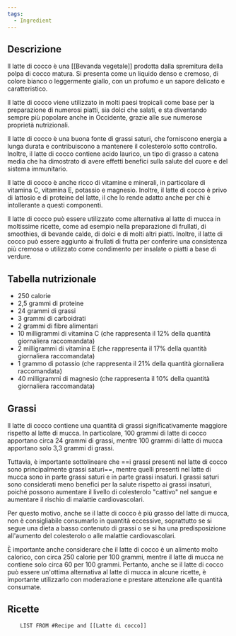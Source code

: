 ```yaml
---
tags:
  - Ingredient
---
```

## Descrizione

Il latte di cocco è una [[Bevanda vegetale]] prodotta dalla spremitura della polpa di cocco matura. Si presenta come un liquido denso e cremoso, di colore bianco o leggermente giallo, con un profumo e un sapore delicato e caratteristico.

Il latte di cocco viene utilizzato in molti paesi tropicali come base per la preparazione di numerosi piatti, sia dolci che salati, e sta diventando sempre più popolare anche in Occidente, grazie alle sue numerose proprietà nutrizionali.

Il latte di cocco è una buona fonte di grassi saturi, che forniscono energia a lunga durata e contribuiscono a mantenere il colesterolo sotto controllo. Inoltre, il latte di cocco contiene acido laurico, un tipo di grasso a catena media che ha dimostrato di avere effetti benefici sulla salute del cuore e del sistema immunitario.

Il latte di cocco è anche ricco di vitamine e minerali, in particolare di vitamina C, vitamina E, potassio e magnesio. Inoltre, il latte di cocco è privo di lattosio e di proteine del latte, il che lo rende adatto anche per chi è intollerante a questi componenti.

Il latte di cocco può essere utilizzato come alternativa al latte di mucca in moltissime ricette, come ad esempio nella preparazione di frullati, di smoothies, di bevande calde, di dolci e di molti altri piatti. Inoltre, il latte di cocco può essere aggiunto ai frullati di frutta per conferire una consistenza più cremosa o utilizzato come condimento per insalate o piatti a base di verdure.

## Tabella nutrizionale

-   250 calorie
-   2,5 grammi di proteine
-   24 grammi di grassi
-   3 grammi di carboidrati
-   2 grammi di fibre alimentari
-   10 milligrammi di vitamina C (che rappresenta il 12% della quantità giornaliera raccomandata)
-   2 milligrammi di vitamina E (che rappresenta il 17% della quantità giornaliera raccomandata)
-   1 grammo di potassio (che rappresenta il 21% della quantità giornaliera raccomandata)
-   40 milligrammi di magnesio (che rappresenta il 10% della quantità giornaliera raccomandata)

## Grassi

Il latte di cocco contiene una quantità di grassi significativamente maggiore rispetto al latte di mucca. In particolare, 100 grammi di latte di cocco apportano circa 24 grammi di grassi, mentre 100 grammi di latte di mucca apportano solo 3,3 grammi di grassi.

Tuttavia, è importante sottolineare che ==i grassi presenti nel latte di cocco sono principalmente grassi saturi==, mentre quelli presenti nel latte di mucca sono in parte grassi saturi e in parte grassi insaturi. I grassi saturi sono considerati meno benefici per la salute rispetto ai grassi insaturi, poiché possono aumentare il livello di colesterolo "cattivo" nel sangue e aumentare il rischio di malattie cardiovascolari.

Per questo motivo, anche se il latte di cocco è più grasso del latte di mucca, non è consigliabile consumarlo in quantità eccessive, soprattutto se si segue una dieta a basso contenuto di grassi o se si ha una predisposizione all'aumento del colesterolo o alle malattie cardiovascolari.

È importante anche considerare che il latte di cocco è un alimento molto calorico, con circa 250 calorie per 100 grammi, mentre il latte di mucca ne contiene solo circa 60 per 100 grammi. Pertanto, anche se il latte di cocco può essere un'ottima alternativa al latte di mucca in alcune ricette, è importante utilizzarlo con moderazione e prestare attenzione alle quantità consumate.

## Ricette
```dataview
	LIST FROM #Recipe and [[Latte di cocco]]
```